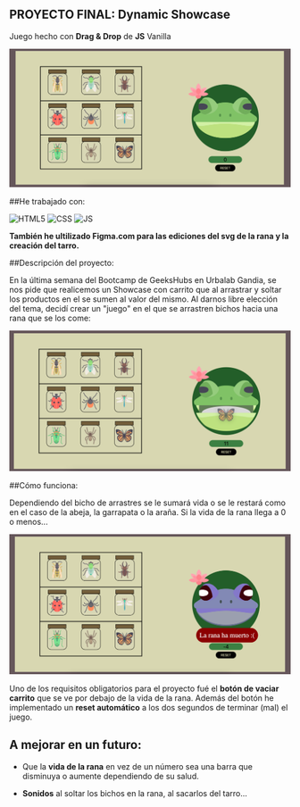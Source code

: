 
## PROYECTO FINAL: Dynamic Showcase

Juego hecho con **Drag & Drop** de **JS** Vanilla

![RANA1](img/rana%20normal.png)

##He trabajado con:

![HTML5](https://img.shields.io/badge/HTML5-E34F26?style=for-the-badge&logo=html5&logoColor=white)
![CSS](https://img.shields.io/badge/CSS3-1572B6?style=for-the-badge&logo=css3&logoColor=white)
![JS](https://img.shields.io/badge/JavaScript-323330?style=for-the-badge&logo=javascript&logoColor=F7DF1E)

**También he ultilizado Figma.com para las ediciones del svg de la rana y la creación del tarro.**

##Descripción del proyecto:

En la última semana del Bootcamp de GeeksHubs en Urbalab Gandia, se nos pide que realicemos un Showcase con carrito que al arrastrar y soltar los productos en el se sumen al valor del mismo. 
Al darnos libre elección del tema, decidí crear un "juego" en el que se arrastren bichos hacia una rana que se los come:

![RANA2](img/rana%20abierta.png)

##Cómo funciona: 

Dependiendo del bicho de arrastres se le sumará vida o se le restará como en el caso de la abeja, la garrapata o la araña.
Si la vida de la rana llega a 0 o menos...

![RANA3](img/rana%20mal.png)

Uno de los requisitos obligatorios para el proyecto fué el **botón de vaciar carrito** que se ve por debajo de la vida de la rana. 
Además del botón he implementado un **reset automático** a los dos segundos de terminar (mal) el juego.

## A mejorar en un futuro:

* Que la **vida de la rana** en vez de un número sea una barra que disminuya o aumente dependiendo de su salud.

* **Sonidos** al soltar los bichos en la rana, al sacarlos del tarro...

